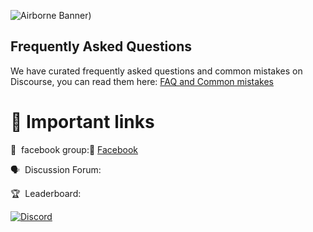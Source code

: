 ![Airborne Banner](https://www.ukchinafilm.com/wp-content/uploads/2021/03/UCFC-Logo-ENGCN.png))


## Frequently Asked Questions

We have curated frequently asked questions and common mistakes on Discourse, you can read them here: [FAQ and Common mistakes](https://watching.nwsautodaily.com/zh/)


# 📎 Important links


💪 &nbsp;facebook group:📎  [Facebook](https://www.facebook.com/groups/548039300909916/posts/554770153570164)

🗣️ &nbsp;Discussion Forum: 

🏆 &nbsp;Leaderboard: 


[![Discord](https://img.shields.io/discord/565639094860775436.svg)](https://discord.gg/hAuevqx9Tj)
